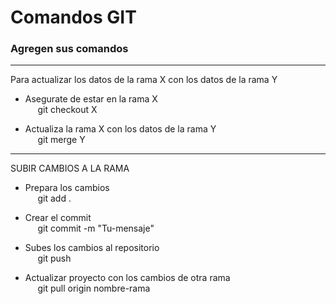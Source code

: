 # Comandos GIT
### Agregen sus comandos
-----------------------------------------------

Para actualizar los datos de la rama X con los datos de la rama Y 


- Asegurate de estar en la rama X<br>
    &nbsp;&nbsp;&nbsp;&nbsp;&nbsp;git checkout X

- Actualiza la rama X con los datos de la rama Y<br>
    &nbsp;&nbsp;&nbsp;&nbsp;&nbsp;git merge Y

-----------------------------------------------

SUBIR CAMBIOS A LA RAMA

- Prepara los cambios<br>
    &nbsp;&nbsp;&nbsp;&nbsp;&nbsp;git add .

- Crear el commit<br>
    &nbsp;&nbsp;&nbsp;&nbsp;&nbsp;git commit -m "Tu-mensaje"

- Subes los cambios al repositorio<br>
    &nbsp;&nbsp;&nbsp;&nbsp;&nbsp;git push

- Actualizar proyecto con los cambios de otra rama<br>
    &nbsp;&nbsp;&nbsp;&nbsp;&nbsp;git pull origin nombre-rama